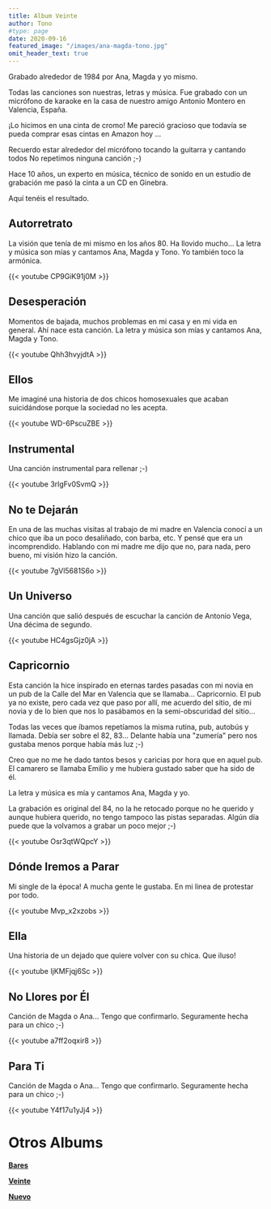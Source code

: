 ```yaml
---
title: Album Veinte
author: Tono
#type: page
date: 2020-09-16
featured_image: "/images/ana-magda-tono.jpg"
omit_header_text: true
---
```


Grabado alrededor de 1984 por Ana, Magda y yo mismo.

Todas las canciones son nuestras, letras y música. Fue grabado con un micrófono de karaoke en la casa de nuestro amigo Antonio Montero en Valencia, España.

¡Lo hicimos en una cinta de cromo! Me pareció gracioso que todavía se pueda comprar esas cintas en Amazon hoy ...

Recuerdo estar alrededor del micrófono tocando la guitarra y cantando todos
No repetimos ninguna canción ;-)

Hace 10 años, un experto en música, técnico de sonido en un estudio de grabación me pasó la cinta a un CD en Ginebra.

Aquí tenéis el resultado.

## Autorretrato

La visión que tenía de mi mismo en los años 80. Ha llovido mucho...
La letra y música son mías y cantamos Ana, Magda y Tono. Yo también toco la armónica.

{{< youtube CP9GiK91j0M >}}

## Desesperación

Momentos de bajada, muchos problemas en mi casa y en mi vida en general. Ahí nace esta canción.
La letra y música son mías y cantamos Ana, Magda y Tono.

{{< youtube Qhh3hvyjdtA >}}

## Ellos

Me imaginé una historia de dos chicos homosexuales que acaban suicidándose porque la sociedad no les acepta.

{{< youtube WD-6PscuZBE >}}

## Instrumental

Una canción instrumental para rellenar ;-)

{{< youtube 3rlgFv0SvmQ >}}

## No te Dejarán

En una de las muchas visitas al trabajo de mi madre en Valencia conocí a un chico que iba un poco desaliñado, con barba, etc. Y pensé que era un incomprendido. Hablando con mi madre me dijo que no, para nada, pero bueno, mi visión hizo la canción.

{{< youtube 7gVl5681S6o >}}

## Un Universo

Una canción que salió después de escuchar la canción de Antonio Vega, Una décima de segundo.

{{< youtube HC4gsGjz0jA >}}

## Capricornio

Esta canción la hice inspirado en eternas tardes pasadas con mi novia en un pub de la Calle del Mar en Valencia que se llamaba... Capricornio.
El pub ya no existe, pero cada vez que paso por allí, me acuerdo del sitio, de mi novia y de lo bien que nos lo pasábamos en la semi-obscuridad del sitio...

Todas las veces que íbamos repetíamos la misma rutina, pub, autobús y llamada. Debía ser sobre el 82, 83... Delante había una "zumería" pero nos gustaba menos porque había más luz ;-)

Creo que no me he dado tantos besos y caricias por hora que en aquel pub. El camarero se llamaba Emilio y me hubiera gustado saber que ha sido de él.

La letra y música es mía y cantamos Ana, Magda y yo.

La grabación es original del 84, no la he retocado porque no he querido y aunque hubiera querido, no tengo tampoco las pistas separadas. Algún día puede que la volvamos a grabar un poco mejor ;-)

{{< youtube Osr3qtWQpcY >}}

## Dónde Iremos a Parar

Mi single de la época! A mucha gente le gustaba. En mi linea de protestar por todo.

{{< youtube Mvp_x2xzobs >}}

## Ella

Una historia de un dejado que quiere volver con su chica. Que iluso!

{{< youtube IjKMFjqj6Sc >}}

## No Llores por Él

Canción de Magda o Ana... Tengo que confirmarlo. Seguramente hecha para un chico ;-)

{{< youtube a7ff2oqxir8 >}}

## Para Ti

Canción de Magda o Ana... Tengo que confirmarlo. Seguramente hecha para un chico ;-)

{{< youtube Y4f17u1yJj4 >}}

# Otros Albums

**[Bares](/music/album-bares)**

**[Veinte](/music/album-veinte)**

**[Nuevo](/music/album-nuevo)**
